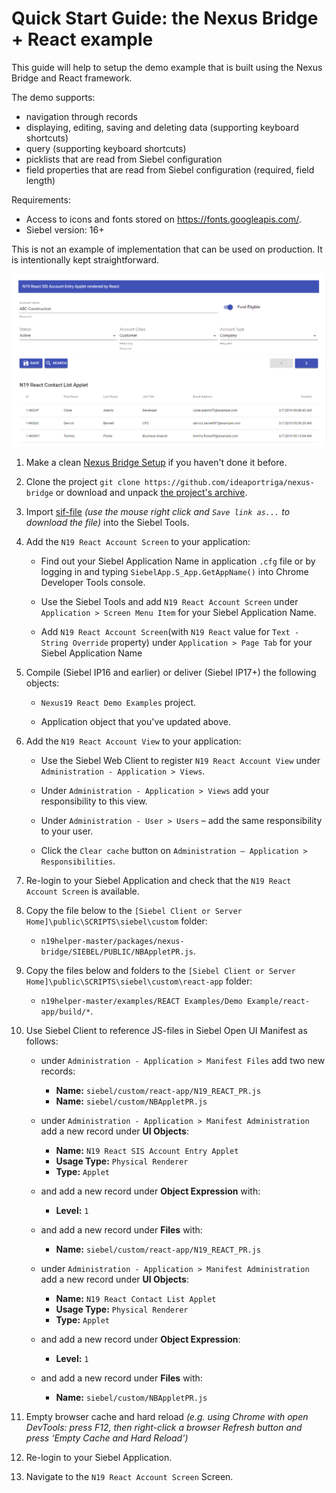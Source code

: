 # Quick Start Guide: the Nexus Bridge + React example

This guide will help to setup the demo example that is built using the Nexus Bridge and React framework.

The demo supports:

* navigation through records
* displaying, editing, saving and deleting data (supporting keyboard shortcuts)
* query (supporting keyboard shortcuts)
* picklists that are read from Siebel configuration
* field properties that are read from Siebel configuration (required, field length)

Requirements: 
* Access to icons and fonts stored on https://fonts.googleapis.com/.
* Siebel version: 16+

This is not an example of implementation that can be used on production. It is intentionally kept straightforward.

 ![result](demo_react.png)

1. Make a clean [Nexus Bridge Setup](/../../wiki/Setup-Nexus-Bridge) if you haven't done it before.

1. Clone the project `git clone https://github.com/ideaportriga/nexus-bridge` or download and unpack [the project's archive](../../../../../archive/master.zip).

1. Import [sif-file](https://raw.githubusercontent.com/ideaportriga/nexus-bridge/master/examples/REACT%20Examples/Demo%20Example/siebel/sif/Nexus%20Angular%20Demo.sif) *(use the mouse right click and `Save link as...` to download the file)* into the Siebel Tools.

1. Add the `N19 React Account Screen` to your application:

      * Find out your Siebel Application Name in application `.cfg` file or by logging in and typing `SiebelApp.S_App.GetAppName()` into Chrome Developer Tools console.
      
      * Use the Siebel Tools and add `N19 React Account Screen` under `Application > Screen Menu Item` for your Siebel Application Name.
      
      * Add `N19 React Account Screen`(with `N19 React` value for `Text - String Override` property) under `Application > Page Tab` for your Siebel Application Name
      
1. Compile (Siebel IP16 and earlier) or deliver (Siebel IP17+) the following objects:

    * `Nexus19 React Demo Examples` project.
    
    * Application object that you've updated above.
    
1. Add the `N19 React Account View` to your application:

      * Use the Siebel Web Client to register `N19 React Account View` under `Administration - Application > Views`.
      
      * Under `Administration - Application > Views` add your responsibility to this view.
      
      * Under `Administration - User > Users` – add the same responsibility to your user.
      
      * Click the `Clear cache` button on `Administration – Application > Responsibilities`.
      
1. Re-login to your Siebel Application and check that the `N19 React Account Screen` is available.

1. Copy the file below to the `[Siebel Client or Server Home]\public\SCRIPTS\siebel\custom` folder:

    * `n19helper-master/packages/nexus-bridge/SIEBEL/PUBLIC/NBAppletPR.js`.
    
1. Copy the files below and folders to the `[Siebel Client or Server Home]\public\SCRIPTS\siebel\custom\react-app` folder:

    * `n19helper-master/examples/REACT Examples/Demo Example/react-app/build/*`.
    
1. Use Siebel Client to reference JS-files in Siebel Open UI Manifest as follows:
	* under `Administration - Application > Manifest Files`  add two new records: 
		* **Name:** `siebel/custom/react-app/N19_REACT_PR.js`
		* **Name:** `siebel/custom/NBAppletPR.js`

	* under `Administration - Application > Manifest Administration` add a new record under **UI Objects**: 
   		* **Name:** `N19 React SIS Account Entry Applet`
   		* **Usage Type:** `Physical Renderer`
   		* **Type:** `Applet`

   	* and add a new record under **Object Expression** with:
   		* **Level:** `1`

  	* and add a new record under **Files** with:
   
   		* **Name:** `siebel/custom/react-app/N19_REACT_PR.js`

	* under `Administration - Application > Manifest Administration` add a new record under **UI Objects**: 
   		* **Name:** `N19 React Contact List Applet`
		* **Usage Type:** `Physical Renderer`
   		* **Type:** `Applet`

   	* and add a new record under **Object Expression**:
   		* **Level:** `1`

   	* and add a new record under **Files** with:
   		* **Name:** `siebel/custom/NBAppletPR.js`

1. Empty browser cache and hard reload *(e.g. using Chrome with open DevTools: press F12, then right-click a browser Refresh button and press ‘Empty Cache and Hard Reload’)*

1. Re-login to your Siebel Application.

1. Navigate to the `N19 React Account Screen` Screen.
